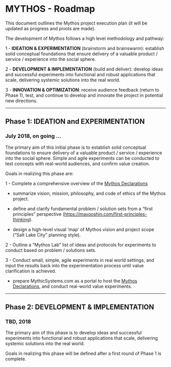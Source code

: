 # MYTHOS - Roadmap

This document outlines the Mythos project execution plan (it will be updated as progress and pivots are made).

The development of Mythos follows a high level methodology and pathway:

1 - **IDEATION & EXPERIMENTATION** (brainstorm and brainswarm): establish solid conceptual foundations that ensure delivery of a valuable product / service / experience into the social sphere.

2 - **DEVELOPMENT & IMPLEMENTATION** (build and deliver): develop ideas and successful experiments into functional and robust applications that scale, delivering systemic solutions into the real world.

3 - **INNOVATION & OPTIMIZATION**: receive audience feedback (return to Phase 1), test, and continue to develop and innovate the project in potential new directions.

---

## Phase 1: IDEATION and EXPERIMENTATION
### July 2018, on going ...

The primary aim of this initial phase is to establish solid conceptual foundations to ensure delivery of a valuable product / service / experience into the social sphere.  Simple and agile experiments can be conducted to test concepts with real-world audiences, and confirm value creation.   

Goals in realizing this phase are:

1 - Complete a comprehensive overview of the [Mythos Declarations](Declarations.md)

   - summarize vision, mission, philosophy, and code of ethics of the Mythos project. 

   - define and clarify fundamental problem / solution sets from a “first principles” perspective (https://mayooshin.com/first-principles-thinking).

   - design a high-level visual ‘map’ of Mythos vision and project scope (“Salt Lake City” planning style).


2 - Outline a “Mythos Lab” list of ideas and protocols for experiments to conduct based on problem / solutions sets.


3 - Conduct small, simple, agile experiments in real world settings, and input the results back into the experimentation process until value clarification is achieved.

   - prepare MythicSystems.com as a portal to host the [Mythos Declarations](Declarations.md), and conduct real-world value experiments.  

---

## Phase 2: DEVELOPMENT & IMPLEMENTATION
### TBD, 2018 

The primary aim of this phase is to develop ideas and successful experiments into functional and robust applications that scale, delivering systemic solutions into the real world.

Goals in realizing this phase will be defined after a first round of Phase 1 is complete.
